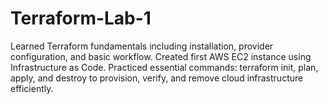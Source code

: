 # Terraform-Lab-1
Learned Terraform fundamentals including installation, provider configuration, and basic workflow. Created first AWS EC2 instance using Infrastructure as Code. Practiced essential commands: terraform init, plan, apply, and destroy to provision, verify, and remove cloud infrastructure efficiently.
